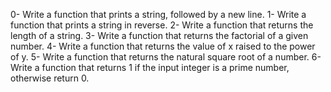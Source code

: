 0-	Write a function that prints a string, followed by a new line.
1-	Write a function that prints a string in reverse.
2-	Write a function that returns the length of a string.
3-	Write a function that returns the factorial of a given number.
4-	Write a function that returns the value of x raised to the power of y.
5-	Write a function that returns the natural square root of a number.
6-	Write a function that returns 1 if the input integer is a prime number, otherwise return 0.
